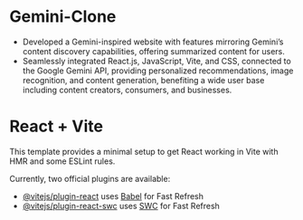 # Gemini-Clone

* Developed a Gemini-inspired website with features mirroring Gemini’s content discovery capabilities, offering summarized
 content for users.
 * Seamlessly integrated React.js, JavaScript, Vite, and CSS, connected to the Google Gemini API, providing personalized
 recommendations, image recognition, and content generation, benefiting a wide user base including content creators,
 consumers, and businesses.




# React + Vite

This template provides a minimal setup to get React working in Vite with HMR and some ESLint rules.

Currently, two official plugins are available:

- [@vitejs/plugin-react](https://github.com/vitejs/vite-plugin-react/blob/main/packages/plugin-react/README.md) uses [Babel](https://babeljs.io/) for Fast Refresh
- [@vitejs/plugin-react-swc](https://github.com/vitejs/vite-plugin-react-swc) uses [SWC](https://swc.rs/) for Fast Refresh
